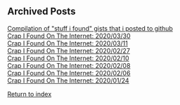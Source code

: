 <h2>Archived Posts</h2>

<a href="/compilation-of-gists-2020-04-24">Compilation of "stuff i found" gists that i posted to github</a><br/>
<a href="/crap-i-found-2020-03-30">Crap I Found On The Internet: 2020/03/30</a><br/>
<a href="/crap-i-found-2020-03-11">Crap I Found On The Internet: 2020/03/11</a><br/>
<a href="/crap-i-found-2020-02-27">Crap I Found On The Internet: 2020/02/27</a><br/>
<a href="/crap-i-found-2020-02-10">Crap I Found On The Internet: 2020/02/10</a><br/>
<a href="/crap-i-found-2020-02-08">Crap I Found On The Internet: 2020/02/08</a><br/>
<a href="/crap-i-found-2020-02-06">Crap I Found On The Internet: 2020/02/06</a><br/>
<a href="/crap-i-found-2020-01-24">Crap I Found On The Internet: 2020/01/24</a><br/>

<a href="/">Return to index</a>